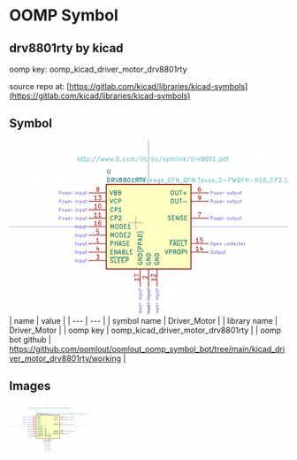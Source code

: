 # OOMP Symbol  
## drv8801rty  by kicad  
  
oomp key: oomp_kicad_driver_motor_drv8801rty  
  
source repo at: [https://gitlab.com/kicad/libraries/kicad-symbols](https://gitlab.com/kicad/libraries/kicad-symbols)  
## Symbol  
  
[![working.png](working_600.png)](working.png)  
| name | value | 
| --- | --- | 
| symbol name | Driver_Motor | 
| library name | Driver_Motor | 
| oomp key | oomp_kicad_driver_motor_drv8801rty | 
| oomp bot github | https://github.com/oomlout/oomlout_oomp_symbol_bot/tree/main/kicad_driver_motor_drv8801rty/working | 
## Images  
  
[![working.png](working_140.png)](working.png)  
